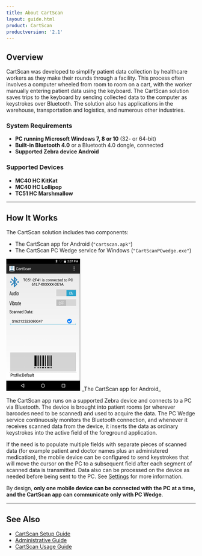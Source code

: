```yaml
---
title: About CartScan
layout: guide.html
product: CartScan
productversion: '2.1'
---
```


## Overview

CartScan was developed to simplify patient data collection by healthcare workers as they make their rounds through a facility. This process often involves a computer wheeled from room to room on a cart, with the worker manually entering patient data using the keyboard. The CartScan solution saves trips to the keyboard by sending collected data to the computer as keystrokes over Bluetooth. The solution also has applications in the warehouse, transportation and logistics, and numerous other industries. 

### System Requirements

* **PC running Microsoft Windows 7, 8 or 10** (32- or 64-bit)
* **Built-in Bluetooth 4.0** or a Bluetooth 4.0 dongle, connected
* **Supported Zebra device Android**

### Supported Devices

* **MC40 HC KitKat**
* **MC40 HC Lollipop**
* **TC51 HC Marshmallow**

-----

## How It Works

The CartScan solution includes two components:

* The CartScan app for Android (`"cartscan.apk"`)
* The CartScan PC Wedge service for Windows (`"CartScanPCwedge.exe"`)

<img alt="" style="height:350px" src="cartscan_01.png"/>
_The CartScan app for Android_
<br>

The CartScan app runs on a supported Zebra device and connects to a PC via Bluetooth. The device is brought into patient rooms (or wherever barcodes need to be scanned) and used to acquire the data. The PC Wedge service continuously monitors the Bluetooth connection, and whenever it receives scanned data from the device, it inserts the data as ordinary keystrokes into the active field of the foreground application. 

If the need is to populate multiple fields with separate pieces of scanned data (for example patient and doctor names plus an administered medication), the mobile device can be configured to send keystrokes that will move the cursor on the PC to a subsequent field after each segment of scanned data is transmitted. Data also can be processed on the device as needed before being sent to the PC. See [Settings](../settings) for more information. 

By design, **only one mobile device can be connected with the PC at a time, and the CartScan app can communicate only with PC Wedge**. 

-----

## See Also

* [CartScan Setup Guide](../setup)
* [Administrative Guide](../settings)
* [CartScan Usage Guide](../usage)

